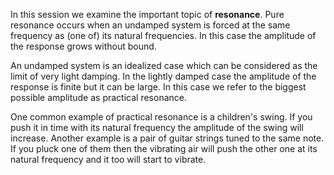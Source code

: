 In this session we examine the important topic of **resonance**. Pure resonance occurs when an undamped system is forced at the same frequency as (one of) its natural frequencies. In this case the amplitude of the response grows without bound.

An undamped system is an idealized case which can be considered as the limit of very light damping. In the lightly damped case the amplitude of the response is finite but it can be large. In this case we refer to the biggest possible amplitude as practical resonance.

One common example of practical resonance is a children's swing. If you push it in time with its natural frequency the amplitude of the swing will increase. Another example is a pair of guitar strings tuned to the same note. If you pluck one of them then the vibrating air will push the other one at its natural frequency and it too will start to vibrate.
